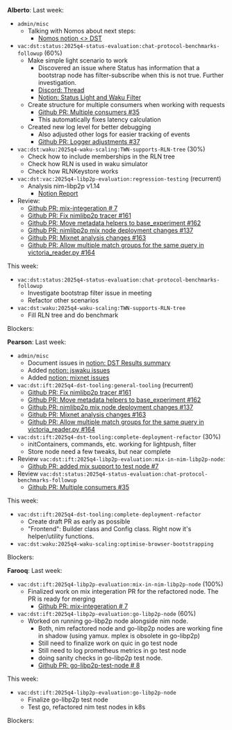 **Alberto**:
Last week:
- `admin/misc`
    - Talking with Nomos about next steps:
        - [Nomos notion <> DST](https://nomos-tech.notion.site/Vac-Nomos-Analysis-287261aa09df80b78807ccd635921587)
- `vac:dst:status:2025q4-status-evaluation:chat-protocol-benchmarks-followup` (60%)
    - Make simple light scenario to work
        - Discovered an issue where Status has information that a bootstrap node has filter-subscribe when this is not true. Further investigation.
        - [Discord: Thread](https://discord.com/channels/1210237582470807632/1427311444340248688)
        - [Notion: Status Light and Waku Filter](https://www.notion.so/Status-light-and-nWaku-filter-2858f96fb65c8019ac2af3a84c688d68)
    - Create structure for multiple consumers when working with requests
        - [Github PR: Multiple consumers #35](https://github.com/vacp2p/status-benchmarks/pull/35)
        - This automatically fixes latency calculation
    - Created new log level for better debugging
        - Also adjusted other logs for easier tracking of events
        - [Github PR: Logger adjustments #37](https://github.com/vacp2p/status-benchmarks/pull/37)
- `vac:dst:waku:2025q4-waku-scaling:TWN-supports-RLN-tree` (30%)
    - Check how to include memberships in the RLN tree
    - Check how RLN is used in waku simulator
    - Check how RLNKeystore works
- `vac:dst:vac:2025q4-libp2p-evaluation:regression-testing` (recurrent)
    - Analysis nim-libp2p v1.14
        - [Notion Report](https://www.notion.so/Nim-libp2p-v1-14-0-regression-testing-October-2025-28d8f96fb65c803ba789ccdb73753cab)
- Review:
    - [Github PR: mix-integeration # 7](https://github.com/vacp2p/dst-libp2p-test-node/pull/7)
    - [Github PR: Fix nimlibp2p tracer #161](https://github.com/vacp2p/10ksim/pull/161)
    - [Github PR: Move metadata helpers to base_experiment #162](https://github.com/vacp2p/10ksim/pull/162)
    - [Github PR: nimlibp2p mix node deployment changes #137](https://github.com/vacp2p/10ksim/pull/137)
    - [Github PR: Mixnet analysis changes #163](https://github.com/vacp2p/10ksim/pull/163)
    - [Github PR: Allow multiple match groups for the same query in victoria_reader.py #164](https://github.com/vacp2p/10ksim/pull/164)

This week:
- `vac:dst:status:2025q4-status-evaluation:chat-protocol-benchmarks-followup`
    - Investigate bootstrap filter issue in meeting
    - Refactor other scenarios
- `vac:dst:waku:2025q4-waku-scaling:TWN-supports-RLN-tree`
    - Fill RLN tree and do benchmark

Blockers:

**Pearson**:
Last week:
- `admin/misc`
    - Document issues in [notion: DST Results summary](https://www.notion.so/DST-Results-summary-d7f0381afba343c98f0d8b1ef0193044)
    - Added [notion: jswaku issues](https://www.notion.so/DST-Results-summary-d7f0381afba343c98f0d8b1ef0193044?source=copy_link#28e8f96fb65c80768f78d65040ce29f3)
    - Added [notion: mixnet issues](https://www.notion.so/DST-Results-summary-d7f0381afba343c98f0d8b1ef0193044?source=copy_link#2918f96fb65c80609a36d8d50b56ff21)
- `vac:dst:ift:2025q4-dst-tooling:general-tooling` (recurrent)
    - [Github PR: Fix nimlibp2p tracer #161](https://github.com/vacp2p/10ksim/pull/161)
    - [Github PR: Move metadata helpers to base_experiment #162](https://github.com/vacp2p/10ksim/pull/162)
    - [Github PR: nimlibp2p mix node deployment changes #137](https://github.com/vacp2p/10ksim/pull/137)
    - [Github PR: Mixnet analysis changes #163](https://github.com/vacp2p/10ksim/pull/163)
    - [Github PR: Allow multiple match groups for the same query in victoria_reader.py #164](https://github.com/vacp2p/10ksim/pull/164)
- `vac:dst:ift:2025q4-dst-tooling:complete-deployment-refactor` (30%)
    - initContainers, commands, etc. working for lightpush, filter
    - Store node need a few tweaks, but near complete
- Review `vac:dst:ift:2025q4-libp2p-evaluation:mix-in-nim-libp2p-node`:
    - [Github PR: added mix support to test node #7](https://github.com/vacp2p/dst-libp2p-test-node/pull/7#pullrequestreview-3340450178)
- Review `vac:dst:status:2025q4-status-evaluation:chat-protocol-benchmarks-followup`
    - [Github PR: Multiple consumers #35](https://github.com/vacp2p/status-benchmarks/pull/35)


This week:
- `vac:dst:ift:2025q4-dst-tooling:complete-deployment-refactor`
    - Create draft PR as early as possible
    - "Frontend": Builder class and Config class. Right now it's helper/utility functions.
- `vac:dst:waku:2025q4-waku-scaling:optimise-browser-bootstrapping`

Blockers:

**Farooq**:
Last week:
- `vac:dst:ift:2025q4-libp2p-evaluation:mix-in-nim-libp2p-node` (100%)
    - Finalized work on mix integeration PR for the refactored node. The PR is ready for merging
		- [Github PR: mix-integeration # 7](https://github.com/vacp2p/dst-libp2p-test-node/pull/7) 	
- `vac:dst:ift:2025q4-libp2p-evaluation:go-libp2p-node` (60%)
    - Worked on running go-libp2p node alongside nim node.  
		- Both, nim refactored node and go-libp2p nodes are working fine in shadow (using yamux. mplex is obsolete in go-libp2p)
		- Still need to finalize work on quic in go test node
		- Still need to log prometheus metrics in go test node
		- doing sanity checks in go-libp2p test node.
		- [Github PR: go-libp2p-test-node # 8](https://github.com/vacp2p/dst-libp2p-test-node/pull/8)

This week:
- `vac:dst:ift:2025q4-libp2p-evaluation:go-libp2p-node`
    - Finalize go-libp2p test node
    - Test go, refactored nim test nodes in k8s

Blockers:
